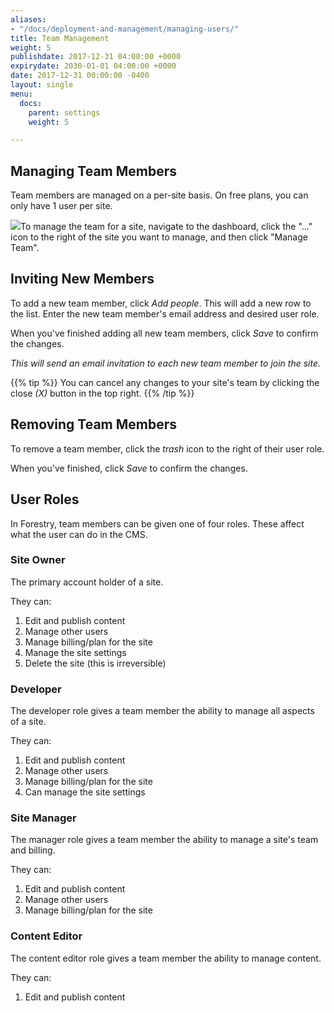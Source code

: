 ```yaml
---
aliases:
- "/docs/deployment-and-management/managing-users/"
title: Team Management
weight: 5
publishdate: 2017-12-31 04:00:00 +0000
expirydate: 2030-01-01 04:00:00 +0000
date: 2017-12-31 00:00:00 -0400
layout: single
menu:
  docs:
    parent: settings
    weight: 5

---
```

## Managing Team Members

Team members are managed on a per-site basis. On free plans, you can only have 1 user per site.

![](/uploads/2018/01/40.png)To manage the team for a site, navigate to the dashboard, click the "..." icon to the right of the site you want to manage, and then click "Manage Team".

## Inviting New Members

To add a new team member, click _Add people_. This will add a new row to the list. Enter the new team member's email address and desired user role.

When you've finished adding all new team members, click _Save_ to confirm the changes.

_This will send an email invitation to each new team member to join the site._

{{% tip %}}
You can cancel any changes to your site's team by clicking the close _(X)_ button in the top right.
{{% /tip %}}

## Removing Team Members

To remove a team member, click the _trash_ icon to the right of their user role.

When you've finished, click _Save_ to confirm the changes.

## User Roles

In Forestry, team members can be given one of four roles. These affect what the user can do in the CMS.

### Site Owner

The primary account holder of a site.

They can:

1. Edit and publish content
2. Manage other users
3. Manage billing/plan for the site
4. Manage the site settings
5. Delete the site (this is irreversible)

### Developer

The developer role gives a team member the ability to manage all aspects of a site.

They can:

1. Edit and publish content
2. Manage other users
3. Manage billing/plan for the site
4. Can manage the site settings

### Site Manager

The manager role gives a team member the ability to manage a site's team and billing.

They can:

1. Edit and publish content
2. Manage other users
3. Manage billing/plan for the site

### Content Editor

The content editor role gives a team member the ability to manage content.

They can:

1. Edit and publish content